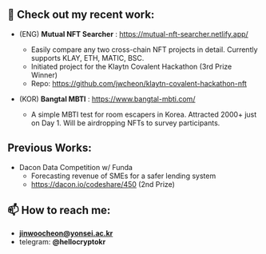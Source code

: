 ## 👋 Check out my recent work:

- (ENG) **Mutual NFT Searcher** : https://mutual-nft-searcher.netlify.app/
  - Easily compare any two cross-chain NFT projects in detail. Currently supports KLAY, ETH, MATIC, BSC.
  - Initiated project for the Klaytn Covalent Hackathon (3rd Prize Winner)
  - Repo: https://github.com/jwcheon/klaytn-covalent-hackathon-nft

- (KOR) **Bangtal MBTI** : https://www.bangtal-mbti.com/
  - A simple MBTI test for room escapers in Korea. Attracted 2000+ just on Day 1. Will be airdropping NFTs to survey participants.


## Previous Works:

- Dacon Data Competition w/ Funda
  - Forecasting revenue of SMEs for a safer lending system
  - https://dacon.io/codeshare/450 (2nd Prize)

## 📫 How to reach me:
- **jinwoocheon@yonsei.ac.kr**
- telegram: **@hellocryptokr**
